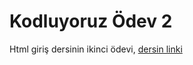 # Kodluyoruz Ödev 2
Html giriş dersinin ikinci ödevi,
[dersin linki](https://app.patika.dev/moduller/html/odev2)